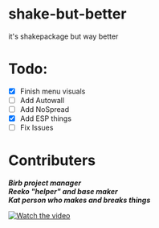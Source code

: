 
# shake-but-better
it's shakepackage but way better
# Todo:
- [x] Finish menu visuals
- [ ] Add Autowall
- [ ] Add NoSpread
- [x] Add ESP things
- [ ] Fix Issues

# Contributers
***Birb project manager<br />***
***Reeko "helper" and base maker<br />*** 
***Kat person who makes and breaks things<br />***

[![Watch the video](https://i.imgur.com/bbh2Vrw.png)](https://youtu.be/4qRFJ52xMkE)



